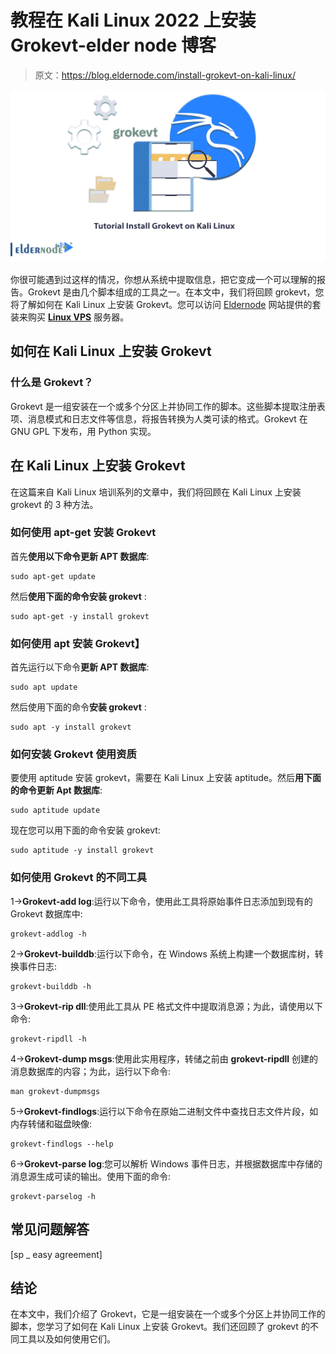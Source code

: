# 教程在 Kali Linux 2022 上安装 Grokevt-elder node 博客

> 原文：<https://blog.eldernode.com/install-grokevt-on-kali-linux/>

![Tutorial-Install-Grokevt-on-Kali-Linux](img/c58d7d5edc5dcf0e733f0a2d6e9a24ff.png)

你很可能遇到过这样的情况，你想从系统中提取信息，把它变成一个可以理解的报告。Grokevt 是由几个脚本组成的工具之一。在本文中，我们将回顾 grokevt，您将了解如何在 Kali Linux 上安装 Grokevt。您可以访问 [Eldernode](https://eldernode.com/) 网站提供的套装来购买 [**Linux VPS**](https://eldernode.com/linux-vps/) 服务器。

## **如何在 Kali Linux 上安装 Grokevt**

### **什么是 Grokevt？**

Grokevt 是一组安装在一个或多个分区上并协同工作的脚本。这些脚本提取注册表项、消息模式和日志文件等信息，将报告转换为人类可读的格式。Grokevt 在 GNU GPL 下发布，用 Python 实现。

## **在 Kali Linux 上安装 Grokevt**

在这篇来自 Kali Linux 培训系列的文章中，我们将回顾在 Kali Linux 上安装 grokevt 的 3 种方法。

### **如何使用 apt-get 安装 Grokevt**

首先**使用以下命令更新 APT 数据库**:

```
sudo apt-get update
```

然后**使用下面的命令安装 grokevt** :

```
sudo apt-get -y install grokevt
```

### **如何使用 apt** 安装 Grokevt】

首先运行以下命令**更新 APT 数据库**:

```
sudo apt update
```

然后使用下面的命令**安装 grokevt** :

```
sudo apt -y install grokevt
```

### **如何安装 Grokevt 使用资质**

要使用 aptitude 安装 grokevt，需要在 Kali Linux 上安装 aptitude。然后**用下面的命令更新 Apt 数据库**:

```
sudo aptitude update
```

现在您可以用下面的命令安装 grokevt:

```
sudo aptitude -y install grokevt
```

### **如何使用 Grokevt** 的不同工具

1->**Grokevt-add log**:运行以下命令，使用此工具将原始事件日志添加到现有的 Grokevt 数据库中:

```
grokevt-addlog -h
```

2->**Grokevt-builddb**:运行以下命令，在 Windows 系统上构建一个数据库树，转换事件日志:

```
grokevt-builddb -h
```

3->**Grokevt-rip dll**:使用此工具从 PE 格式文件中提取消息源；为此，请使用以下命令:

```
grokevt-ripdll -h
```

4->**Grokevt-dump msgs**:使用此实用程序，转储之前由 **grokevt-ripdll** 创建的消息数据库的内容；为此，运行以下命令:

```
man grokevt-dumpmsgs
```

5->**Grokevt-findlogs**:运行以下命令在原始二进制文件中查找日志文件片段，如内存转储和磁盘映像:

```
grokevt-findlogs --help
```

6->**Grokevt-parse log**:您可以解析 Windows 事件日志，并根据数据库中存储的消息源生成可读的输出。使用下面的命令:

```
grokevt-parselog -h
```

## 常见问题解答

[sp _ easy agreement]

## 结论

在本文中，我们介绍了 Grokevt，它是一组安装在一个或多个分区上并协同工作的脚本，您学习了如何在 Kali Linux 上安装 Grokevt。我们还回顾了 grokevt 的不同工具以及如何使用它们。